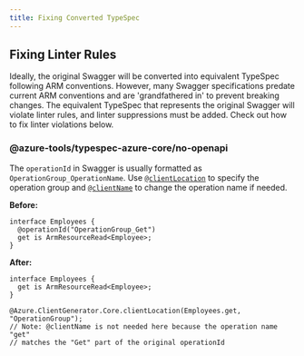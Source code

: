 ```yaml
---
title: Fixing Converted TypeSpec
---
```


## Fixing Linter Rules

Ideally, the original Swagger will be converted into equivalent TypeSpec following ARM conventions. However, many Swagger specifications predate current ARM conventions and are 'grandfathered in' to prevent breaking changes. The  equivalent TypeSpec that represents the original Swagger will violate linter rules, and linter suppressions must be added. Check out how to fix linter violations below.

### @azure-tools/typespec-azure-core/no-openapi

The `operationId` in Swagger is usually formatted as `OperationGroup_OperationName`. Use [`@clientLocation`](https://azure.github.io/typespec-azure/docs/libraries/typespec-client-generator-core/reference/decorators/#@Azure.ClientGenerator.Core.clientLocation) to specify the operation group and [`@clientName`](https://azure.github.io/typespec-azure/docs/libraries/typespec-client-generator-core/reference/decorators/#@Azure.ClientGenerator.Core.clientName) to change the operation name if needed.

**Before:**

```typespec
interface Employees {
  @operationId("OperationGroup_Get")
  get is ArmResourceRead<Employee>;
}
```

**After:**

```typespec
interface Employees {
  get is ArmResourceRead<Employee>;
}

@Azure.ClientGenerator.Core.clientLocation(Employees.get, "OperationGroup");
// Note: @clientName is not needed here because the operation name "get"
// matches the "Get" part of the original operationId
```
